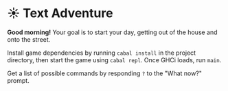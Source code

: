 # ☀️ Text Adventure
**Good morning!** Your goal is to start your day, getting out of the house and onto the street.

Install game dependencies by running `cabal install` in the project directory, then start the game using `cabal repl`. Once GHCi loads, run `main`.

Get a list of possible commands by responding `?` to the "What now?" prompt.

